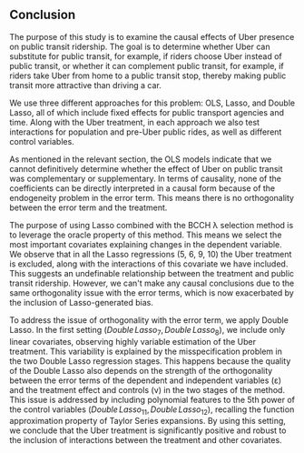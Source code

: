 ## Conclusion

The purpose of this study is to examine the causal effects of Uber presence on public transit ridership. The goal is to determine whether Uber can substitute for public transit, for example, if riders choose Uber instead of public transit, or whether it can complement public transit, for example, if riders take Uber from home to a public transit stop, thereby making public transit more attractive than driving a car.

We use three different approaches for this problem: OLS, Lasso, and Double Lasso, all of which include fixed effects for public transport agencies and time. Along with the Uber treatment, in each approach we also test interactions for population and pre-Uber public rides, as well as different control variables.

As mentioned in the relevant section, the OLS models indicate that we cannot definitively determine whether the effect of Uber on public transit was complementary or supplementary. In terms of causality, none of the coefficients can be directly interpreted in a causal form because of the endogeneity problem in the error term. This means there is no orthogonality between the error term and the treatment.

The purpose of using Lasso combined with the BCCH λ selection method is to leverage the oracle property of this method. This means we select the most important covariates explaining changes in the dependent variable. We observe that in all the Lasso regressions (5, 6, 9, 10) the Uber treatment is excluded, along with the interactions of this covariate we have included. This suggests an undefinable relationship between the treatment and public transit ridership. However, we can't make any causal conclusions due to the same orthogonality issue with the error terms, which is now exacerbated by the inclusion of Lasso-generated bias.

To address the issue of orthogonality with the error term, we apply Double Lasso. In the first setting $(Double\,Lasso_7, Double\,Lasso_8)$, we include only linear covariates, observing highly variable estimation of the Uber treatment. This variability is explained by the misspecification problem in the two Double Lasso regression stages. This happens because the quality of the Double Lasso also depends on the strength of the orthogonality between the error terms of the dependent and independent variables (ε) and the treatment effect and controls (ν) in the two stages of the method. This issue is addressed by including polynomial features to the 5th power of the control variables $(Double\,Lasso_{11}, Double\,Lasso_{12})$, recalling the function approximation property of Taylor Series expansions. By using this setting, we conclude that the Uber treatment is significantly positive and robust to the inclusion of interactions between the treatment and other covariates.